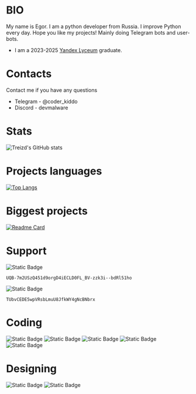 # BIO
My name is Egor. I am a python developer from Russia. I improve Python every day. Hope you like my projects!
Mainly doing Telegram bots and user-bots.

- I am a 2023-2025 [Yandex Lyceum](https://lyceum.yandex.ru) graduate. 

# Contacts
Contact me if you have any questions
- Telegram - @coder_kiddo
- Discord - devmalware
# Stats
![Treizd's GitHub stats](https://github-readme-stats.vercel.app/api?username=Treizd&show_icons=true&theme=tokyonight&title_color=7862d1&text_color=7862d1)

# Projects languages
[![Top Langs](https://github-readme-stats.vercel.app/api/top-langs/?username=Treizd&theme=dark)](https://github.com/Treizd)

# Biggest projects
[![Readme Card](https://github-readme-stats.vercel.app/api/pin/?username=Treizd&repo=aioeasysqlite&show_owner=true&theme=dark)](https://github.com/treizd/AioEasySqlite)

# Support
![Static Badge](https://img.shields.io/badge/TON-0098EA?style=for-the-badge&logo=TON&logoColor=white)

`UQB-7m2USzQ451d9orgD4iECLD0FL_BV-zzk3i--bdRl51ho`


![Static Badge](https://img.shields.io/badge/TRC20-50AF95?style=for-the-badge&logo=tether&logoColor=white)

`TUbvCEDE5wpVRsbLmuU8JfkWY4gNcBNbrx`

# Coding
![Static Badge](https://img.shields.io/badge/Python-3776AB?style=for-the-badge&logo=Python&logoColor=white) ![Static Badge](https://img.shields.io/badge/HTML-E34F26?style=for-the-badge&logo=HTML5&logoColor=white) ![Static Badge](https://img.shields.io/badge/CSS-663399?style=for-the-badge&logo=CSS&logoColor=white) ![Static Badge](https://img.shields.io/badge/PostgreSQL-4169E1?style=for-the-badge&logo=PostgreSQL&logoColor=white) ![Static Badge](https://img.shields.io/badge/Sqlite-003B57?style=for-the-badge&logo=Sqlite&logoColor=white)
# Designing
![Static Badge](https://img.shields.io/badge/Figma-F24E1E?style=for-the-badge&logo=figma&logoColor=white) ![Static Badge](https://img.shields.io/badge/Picsart-C209C1?style=for-the-badge&logo=picsart&logoColor=white)
